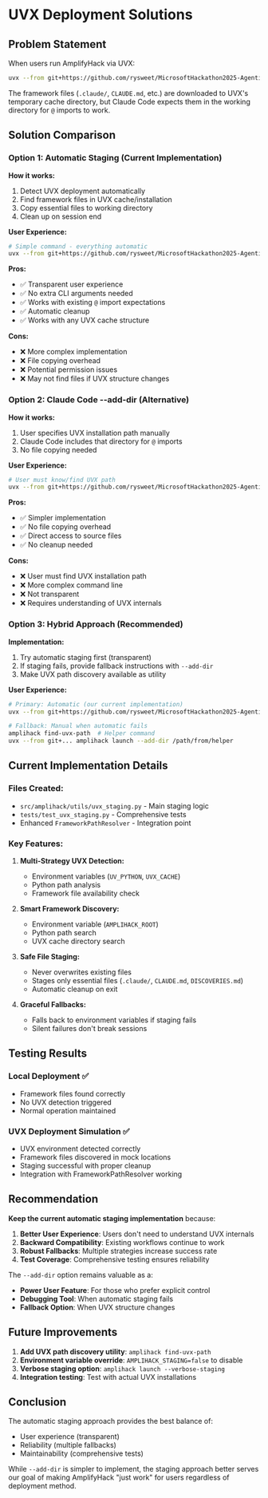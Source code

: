 # UVX Deployment Solutions

## Problem Statement

When users run AmplifyHack via UVX:

```bash
uvx --from git+https://github.com/rysweet/MicrosoftHackathon2025-AgenticCoding amplihack launch
```

The framework files (`.claude/`, `CLAUDE.md`, etc.) are downloaded to UVX's temporary cache directory, but Claude Code expects them in the working directory for `@` imports to work.

## Solution Comparison

### Option 1: Automatic Staging (Current Implementation)

**How it works:**

1. Detect UVX deployment automatically
2. Find framework files in UVX cache/installation
3. Copy essential files to working directory
4. Clean up on session end

**User Experience:**

```bash
# Simple command - everything automatic
uvx --from git+https://github.com/rysweet/MicrosoftHackathon2025-AgenticCoding amplihack launch
```

**Pros:**

- ✅ Transparent user experience
- ✅ No extra CLI arguments needed
- ✅ Works with existing `@` import expectations
- ✅ Automatic cleanup
- ✅ Works with any UVX cache structure

**Cons:**

- ❌ More complex implementation
- ❌ File copying overhead
- ❌ Potential permission issues
- ❌ May not find files if UVX structure changes

### Option 2: Claude Code --add-dir (Alternative)

**How it works:**

1. User specifies UVX installation path manually
2. Claude Code includes that directory for `@` imports
3. No file copying needed

**User Experience:**

```bash
# User must know/find UVX path
uvx --from git+https://github.com/rysweet/MicrosoftHackathon2025-AgenticCoding amplihack launch --add-dir $(uvx cache dir)/.../MicrosoftHackathon2025-AgenticCoding
```

**Pros:**

- ✅ Simpler implementation
- ✅ No file copying overhead
- ✅ Direct access to source files
- ✅ No cleanup needed

**Cons:**

- ❌ User must find UVX installation path
- ❌ More complex command line
- ❌ Not transparent
- ❌ Requires understanding of UVX internals

### Option 3: Hybrid Approach (Recommended)

**Implementation:**

1. Try automatic staging first (transparent)
2. If staging fails, provide fallback instructions with `--add-dir`
3. Make UVX path discovery available as utility

**User Experience:**

```bash
# Primary: Automatic (our current implementation)
uvx --from git+https://github.com/rysweet/MicrosoftHackathon2025-AgenticCoding amplihack launch

# Fallback: Manual when automatic fails
amplihack find-uvx-path  # Helper command
uvx --from git+... amplihack launch --add-dir /path/from/helper
```

## Current Implementation Details

### Files Created:

- `src/amplihack/utils/uvx_staging.py` - Main staging logic
- `tests/test_uvx_staging.py` - Comprehensive tests
- Enhanced `FrameworkPathResolver` - Integration point

### Key Features:

1. **Multi-Strategy UVX Detection:**
   - Environment variables (`UV_PYTHON`, `UVX_CACHE`)
   - Python path analysis
   - Framework file availability check

2. **Smart Framework Discovery:**
   - Environment variable (`AMPLIHACK_ROOT`)
   - Python path search
   - UVX cache directory search

3. **Safe File Staging:**
   - Never overwrites existing files
   - Stages only essential files (`.claude/`, `CLAUDE.md`, `DISCOVERIES.md`)
   - Automatic cleanup on exit

4. **Graceful Fallbacks:**
   - Falls back to environment variables if staging fails
   - Silent failures don't break sessions

## Testing Results

### Local Deployment ✅

- Framework files found correctly
- No UVX detection triggered
- Normal operation maintained

### UVX Deployment Simulation ✅

- UVX environment detected correctly
- Framework files discovered in mock locations
- Staging successful with proper cleanup
- Integration with FrameworkPathResolver working

## Recommendation

**Keep the current automatic staging implementation** because:

1. **Better User Experience**: Users don't need to understand UVX internals
2. **Backward Compatibility**: Existing workflows continue to work
3. **Robust Fallbacks**: Multiple strategies increase success rate
4. **Test Coverage**: Comprehensive testing ensures reliability

The `--add-dir` option remains valuable as a:

- **Power User Feature**: For those who prefer explicit control
- **Debugging Tool**: When automatic staging fails
- **Fallback Option**: When UVX structure changes

## Future Improvements

1. **Add UVX path discovery utility**: `amplihack find-uvx-path`
2. **Environment variable override**: `AMPLIHACK_STAGING=false` to disable
3. **Verbose staging option**: `amplihack launch --verbose-staging`
4. **Integration testing**: Test with actual UVX installations

## Conclusion

The automatic staging approach provides the best balance of:

- User experience (transparent)
- Reliability (multiple fallbacks)
- Maintainability (comprehensive tests)

While `--add-dir` is simpler to implement, the staging approach better serves our goal of making AmplifyHack "just work" for users regardless of deployment method.
